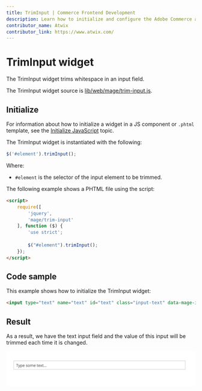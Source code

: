 ```yaml
---
title: TrimInput | Commerce Frontend Development
description: Learn how to initialize and configure the Adobe Commerce and Magento Open Source TrimInput widget.
contributor_name: Atwix
contributor_link: https://www.atwix.com/
---
```


# TrimInput widget

The TrimInput widget trims  whitespace in an input field.

The TrimInput widget source is [lib/web/mage/trim-input.js][].

## Initialize

For information about how to initialize a widget in a JS component or `.phtml` template, see the [Initialize JavaScript][] topic.

The TrimInput widget is instantiated with the following:

```javascript
$('#element').trimInput();
```

Where:

-  `#element` is the selector of the input element to be trimmed.

The following example shows a PHTML file using the script:

```html
<script>
    require([
        'jquery',
        'mage/trim-input'
    ], function ($) {
        'use strict';

        $("#element").trimInput();
    });
</script>
```

## Code sample

This example shows how to initialize the TrimInput widget:

```html
<input type="text" name="text" id="text" class="input-text" data-mage-init='{"mage/trim-input":{}}' placeholder="Type some text...">
```

## Result

As a result, we have the text input field and the value of this input will be trimmed each time it is changed.

![TrimInput Input Example](../../_images/javascript/trimInput-widget-result.png)

[lib/web/mage/trim-input.js]: https://github.com/magento/magento2/blob/2.4/lib/web/mage/trim-input.js
[Initialize JavaScript]: ../init.md

